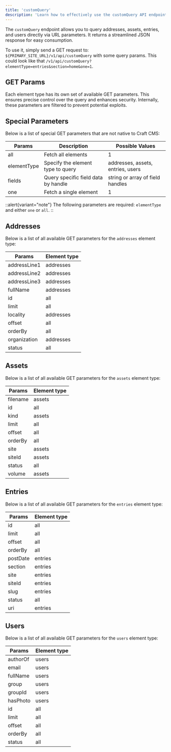 ```yaml
---
title: 'customQuery'
description: 'Learn how to effectively use the customQuery API endpoint.'
---
```


The `customQuery` endpoint allows you to query addresses, assets, entries, and users directly via URL parameters. It returns a streamlined JSON response for easy consumption.

To use it, simply send a GET request to: `${PRIMARY_SITE_URL}/v1/api/customQuery` with some query params. This could look like that
`/v1/api/customQuery?elementType=entries&section=home&one=1`.

## GET Params

Each element type has its own set of available GET parameters. This ensures precise control over the query and enhances security. Internally, these parameters are filtered to prevent potential exploits.

## Special Parameters

Below is a list of special GET parameters that are not native to Craft CMS:

| Params      | Description                           | Possible Values                      |
|-------------|---------------------------------------|--------------------------------------|
| all         | Fetch all elements                    | 1                                    |
| elementType | Specify the element type to query     | addresses, assets, entries, users    |
| fields      | Query specific field data by handle   | string or array of field handles     |
| one         | Fetch a single element                | 1                                    |

::alert{variant="note"}
 The following parameters are required: `elementType` and either `one` or `all`.
::

## Addresses

Below is a list of all available GET parameters for the `addresses` element type:

| Params        | Element type      |
|---------------|-----------|
| addressLine1  | addresses |
| addressLine2  | addresses |
| addressLine3  | addresses |
| fullName      | addresses |
| id            | all       |
| limit         | all       |
| locality      | addresses |
| offset        | all       |
| orderBy       | all       |
| organization  | addresses |
| status        | all       |

## Assets

Below is a list of all available GET parameters for the `assets` element type:

| Params   | Element type    |
|----------|---------|
| filename | assets  |
| id       | all     |
| kind     | assets  |
| limit    | all     |
| offset   | all     |
| orderBy  | all     |
| site     | assets  |
| siteId   | assets  |
| status   | all     |
| volume   | assets  |

## Entries

Below is a list of all available GET parameters for the `entries` element type:

| Params   | Element type     |
|----------|----------|
| id       | all      |
| limit    | all      |
| offset   | all      |
| orderBy  | all      |
| postDate | entries  |
| section  | entries  |
| site     | entries  |
| siteId   | entries  |
| slug     | entries  |
| status   | all      |
| uri      | entries  |

## Users

Below is a list of all available GET parameters for the `users` element type:

| Params    | Element type   |
|-----------|--------|
| authorOf  | users  |
| email     | users  |
| fullName  | users  |
| group     | users  |
| groupId   | users  |
| hasPhoto  | users  |
| id        | all    |
| limit     | all    |
| offset    | all    |
| orderBy   | all    |
| status    | all    |
